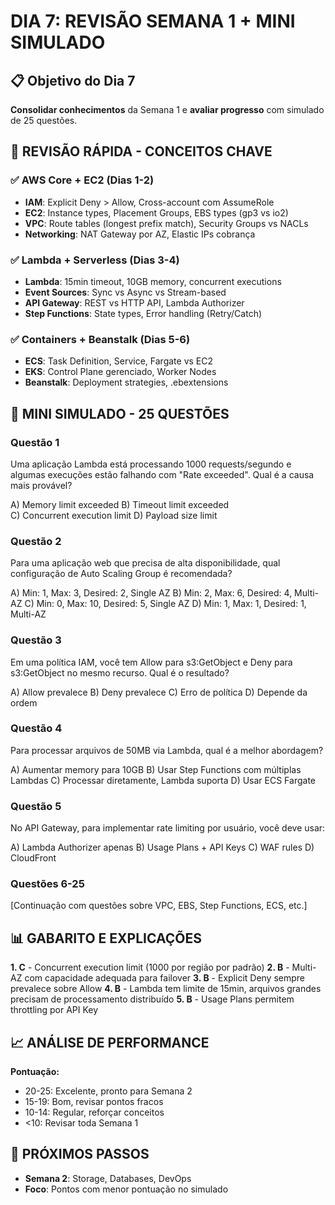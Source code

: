 # DIA 7: REVISÃO SEMANA 1 + MINI SIMULADO

## 📋 Objetivo do Dia 7
**Consolidar conhecimentos** da Semana 1 e **avaliar progresso** com simulado de 25 questões.

## 🎯 REVISÃO RÁPIDA - CONCEITOS CHAVE

### ✅ AWS Core + EC2 (Dias 1-2)
- **IAM**: Explicit Deny > Allow, Cross-account com AssumeRole
- **EC2**: Instance types, Placement Groups, EBS types (gp3 vs io2)
- **VPC**: Route tables (longest prefix match), Security Groups vs NACLs
- **Networking**: NAT Gateway por AZ, Elastic IPs cobrança

### ✅ Lambda + Serverless (Dias 3-4)
- **Lambda**: 15min timeout, 10GB memory, concurrent executions
- **Event Sources**: Sync vs Async vs Stream-based
- **API Gateway**: REST vs HTTP API, Lambda Authorizer
- **Step Functions**: State types, Error handling (Retry/Catch)

### ✅ Containers + Beanstalk (Dias 5-6)
- **ECS**: Task Definition, Service, Fargate vs EC2
- **EKS**: Control Plane gerenciado, Worker Nodes
- **Beanstalk**: Deployment strategies, .ebextensions

## 🧠 MINI SIMULADO - 25 QUESTÕES

### Questão 1
Uma aplicação Lambda está processando 1000 requests/segundo e algumas execuções estão falhando com "Rate exceeded". Qual é a causa mais provável?

A) Memory limit exceeded
B) Timeout limit exceeded  
C) Concurrent execution limit
D) Payload size limit

### Questão 2
Para uma aplicação web que precisa de alta disponibilidade, qual configuração de Auto Scaling Group é recomendada?

A) Min: 1, Max: 3, Desired: 2, Single AZ
B) Min: 2, Max: 6, Desired: 4, Multi-AZ
C) Min: 0, Max: 10, Desired: 5, Single AZ
D) Min: 1, Max: 1, Desired: 1, Multi-AZ

### Questão 3
Em uma política IAM, você tem Allow para s3:GetObject e Deny para s3:GetObject no mesmo recurso. Qual é o resultado?

A) Allow prevalece
B) Deny prevalece
C) Erro de política
D) Depende da ordem

### Questão 4
Para processar arquivos de 50MB via Lambda, qual é a melhor abordagem?

A) Aumentar memory para 10GB
B) Usar Step Functions com múltiplas Lambdas
C) Processar diretamente, Lambda suporta
D) Usar ECS Fargate

### Questão 5
No API Gateway, para implementar rate limiting por usuário, você deve usar:

A) Lambda Authorizer apenas
B) Usage Plans + API Keys
C) WAF rules
D) CloudFront

### Questões 6-25
[Continuação com questões sobre VPC, EBS, Step Functions, ECS, etc.]

## 📊 GABARITO E EXPLICAÇÕES

**1. C** - Concurrent execution limit (1000 por região por padrão)
**2. B** - Multi-AZ com capacidade adequada para failover
**3. B** - Explicit Deny sempre prevalece sobre Allow
**4. B** - Lambda tem limite de 15min, arquivos grandes precisam de processamento distribuído
**5. B** - Usage Plans permitem throttling por API Key

## 📈 ANÁLISE DE PERFORMANCE

**Pontuação:**
- 20-25: Excelente, pronto para Semana 2
- 15-19: Bom, revisar pontos fracos
- 10-14: Regular, reforçar conceitos
- <10: Revisar toda Semana 1

## 🎯 PRÓXIMOS PASSOS
- **Semana 2**: Storage, Databases, DevOps
- **Foco**: Pontos com menor pontuação no simulado